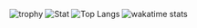 ![trophy](https://github-profile-trophy.vercel.app/?username=sierra007117&theme=darkhub)
![Stat](https://github-readme-stats.vercel.app/api?username=sierra007117&count_private=true&show_icons=true&theme=dark&include_all_commits=yes&custom_title=Sierra117)
![Top Langs](https://github-readme-stats.vercel.app/api/top-langs/?username=sierra007117&langs_count=10&hide=html,CSS&theme=dark&layout=compact&custom_title=SCM&exclude_repo=Scandia,Elysium)
![wakatime stats](https://github-readme-stats.vercel.app/api/wakatime?username=Sierra117&theme=dark&custom_title=Uptime)
